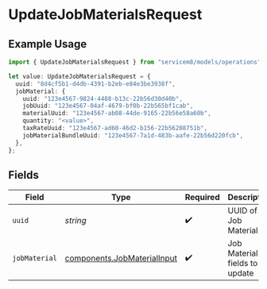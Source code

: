 # UpdateJobMaterialsRequest

## Example Usage

```typescript
import { UpdateJobMaterialsRequest } from "servicem8/models/operations";

let value: UpdateJobMaterialsRequest = {
  uuid: "8d4cf5b1-d4db-4391-b2eb-e84e3be3938f",
  jobMaterial: {
    uuid: "123e4567-9824-4488-b13c-22b56d30d40b",
    jobUuid: "123e4567-04af-4679-bf0b-22b565bf1cab",
    materialUuid: "123e4567-ab08-44de-9165-22b56e58a60b",
    quantity: "<value>",
    taxRateUuid: "123e4567-ad60-46d2-b156-22b56208751b",
    jobMaterialBundleUuid: "123e4567-7a1d-483b-aafe-22b56d220fcb",
  },
};
```

## Fields

| Field                                                                      | Type                                                                       | Required                                                                   | Description                                                                |
| -------------------------------------------------------------------------- | -------------------------------------------------------------------------- | -------------------------------------------------------------------------- | -------------------------------------------------------------------------- |
| `uuid`                                                                     | *string*                                                                   | :heavy_check_mark:                                                         | UUID of the Job Material                                                   |
| `jobMaterial`                                                              | [components.JobMaterialInput](../../models/components/jobmaterialinput.md) | :heavy_check_mark:                                                         | Job Material fields to update                                              |